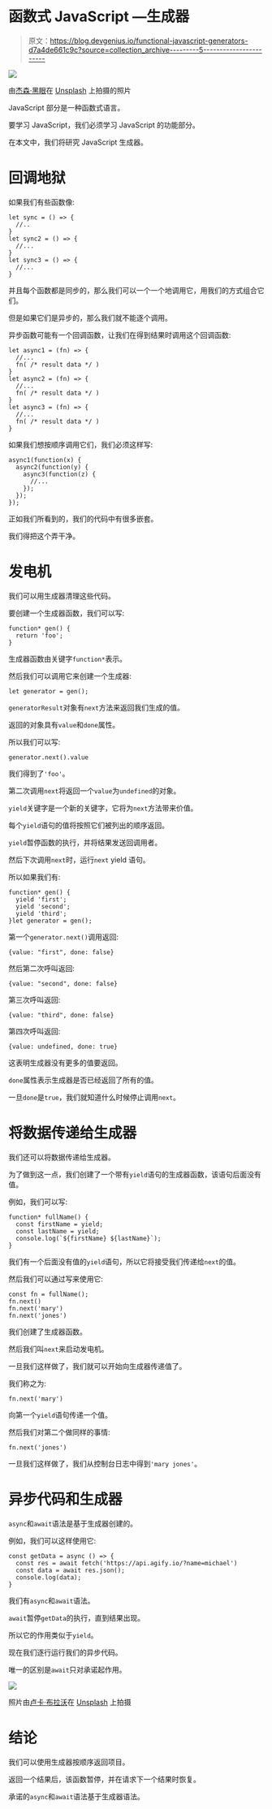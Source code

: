 # 函数式 JavaScript —生成器

> 原文：<https://blog.devgenius.io/functional-javascript-generators-d7a4de661c9c?source=collection_archive---------5----------------------->

![](img/9bd4dcd6dbd772020b58d5b0fcb555bc.png)

由[杰森·黑眼](https://unsplash.com/@jeisblack?utm_source=medium&utm_medium=referral)在 [Unsplash](https://unsplash.com?utm_source=medium&utm_medium=referral) 上拍摄的照片

JavaScript 部分是一种函数式语言。

要学习 JavaScript，我们必须学习 JavaScript 的功能部分。

在本文中，我们将研究 JavaScript 生成器。

# 回调地狱

如果我们有些函数像:

```
let sync = () => {
  //..
}
let sync2 = () => {
  //...
}
let sync3 = () => {
  //...
}
```

并且每个函数都是同步的，那么我们可以一个一个地调用它，用我们的方式组合它们。

但是如果它们是异步的，那么我们就不能逐个调用。

异步函数可能有一个回调函数，让我们在得到结果时调用这个回调函数:

```
let async1 = (fn) => {
  //...
  fn( /* result data */ )
}
let async2 = (fn) => {
  //...
  fn( /* result data */ )
}
let async3 = (fn) => {
  //...
  fn( /* result data */ )
}
```

如果我们想按顺序调用它们，我们必须这样写:

```
async1(function(x) {
  async2(function(y) {
    async3(function(z) {
      //...
    });
  });
});
```

正如我们所看到的，我们的代码中有很多嵌套。

我们得把这个弄干净。

# 发电机

我们可以用生成器清理这些代码。

要创建一个生成器函数，我们可以写:

```
function* gen() {
  return 'foo';
}
```

生成器函数由关键字`function*`表示。

然后我们可以调用它来创建一个生成器:

```
let generator = gen();
```

`generatorResult`对象有`next`方法来返回我们生成的值。

返回的对象具有`value`和`done`属性。

所以我们可以写:

```
generator.next().value
```

我们得到了`'foo'`。

第二次调用`next`将返回一个`value`为`undefined`的对象。

`yield`关键字是一个新的关键字，它将为`next`方法带来价值。

每个`yield`语句的值将按照它们被列出的顺序返回。

`yield`暂停函数的执行，并将结果发送回调用者。

然后下次调用`next`时，运行`next` yield 语句。

所以如果我们有:

```
function* gen() {
  yield 'first';
  yield 'second';
  yield 'third';
}let generator = gen();
```

第一个`generator.next()`调用返回:

```
{value: "first", done: false}
```

然后第二次呼叫返回:

```
{value: "second", done: false}
```

第三次呼叫返回:

```
{value: "third", done: false}
```

第四次呼叫返回:

```
{value: undefined, done: true}
```

这表明生成器没有更多的值要返回。

`done`属性表示生成器是否已经返回了所有的值。

一旦`done`是`true`，我们就知道什么时候停止调用`next`。

# 将数据传递给生成器

我们还可以将数据传递给生成器。

为了做到这一点，我们创建了一个带有`yield`语句的生成器函数，该语句后面没有值。

例如，我们可以写:

```
function* fullName() {
  const firstName = yield;
  const lastName = yield;
  console.log(`${firstName} ${lastName}`);
}
```

我们有一个后面没有值的`yield`语句，所以它将接受我们传递给`next`的值。

然后我们可以通过写来使用它:

```
const fn = fullName();
fn.next()
fn.next('mary')
fn.next('jones')
```

我们创建了生成器函数。

然后我们叫`next`来启动发电机。

一旦我们这样做了，我们就可以开始向生成器传递值了。

我们称之为:

```
fn.next('mary')
```

向第一个`yield`语句传递一个值。

然后我们对第二个做同样的事情:

```
fn.next('jones')
```

一旦我们这样做了，我们从控制台日志中得到`'mary jones'`。

# 异步代码和生成器

`async`和`await`语法是基于生成器创建的。

例如，我们可以这样使用它:

```
const getData = async () => {
  const res = await fetch('https://api.agify.io/?name=michael')
  const data = await res.json();
  console.log(data);
}
```

我们有`async`和`await`语法。

`await`暂停`getData`的执行，直到结果出现。

所以它的作用类似于`yield`。

现在我们逐行运行我们的异步代码。

唯一的区别是`await`只对承诺起作用。

![](img/c906fa4a66cc865040b7aa5401f40278.png)

照片由[卢卡·布拉沃](https://unsplash.com/@lucabravo?utm_source=medium&utm_medium=referral)在 [Unsplash](https://unsplash.com?utm_source=medium&utm_medium=referral) 上拍摄

# 结论

我们可以使用生成器按顺序返回项目。

返回一个结果后，该函数暂停，并在请求下一个结果时恢复。

承诺的`async`和`await`语法基于生成器语法。